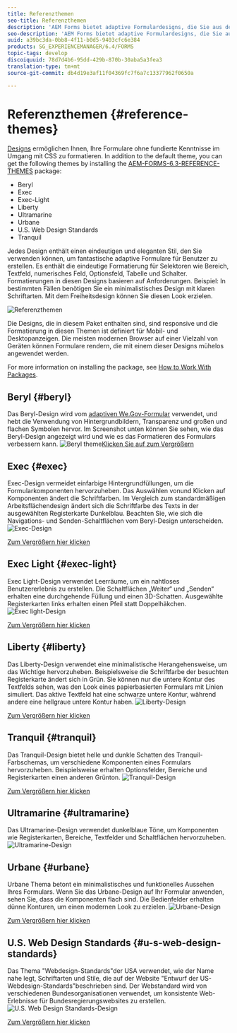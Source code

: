 ```yaml
---
title: Referenzthemen
seo-title: Referenzthemen
description: 'AEM Forms bietet adaptive Formulardesigns, die Sie aus der Paketfreigabe erhalten und verwenden, um ein Formular zu formatieren. '
seo-description: 'AEM Forms bietet adaptive Formulardesigns, die Sie aus der Paketfreigabe erhalten und verwenden, um ein Formular zu formatieren. '
uuid: a39bc3da-0bb8-4f11-b0d5-9403cfc6e384
products: SG_EXPERIENCEMANAGER/6.4/FORMS
topic-tags: develop
discoiquuid: 78d7d4b6-95dd-429b-870b-30aba5a3fea3
translation-type: tm+mt
source-git-commit: db4d19e3af11f04369fc7f6a7c13377962f0650a

---
```



# Referenzthemen {#reference-themes}

[Designs](/help/forms/using/themes.md) ermöglichen Ihnen, Ihre Formulare ohne fundierte Kenntnisse im Umgang mit CSS zu formatieren. In addition to the default theme, you can get the following themes by installing the [AEM-FORMS-6.3-REFERENCE-THEMES](https://www.adobeaemcloud.com/content/marketplace/marketplaceProxy.html?packagePath=/content/companies/public/adobe/packages/cq630/fd/AEM-FORMS-6.3-REFERENCE-THEMES) package:

* Beryl
* Exec
* Exec-Light
* Liberty
* Ultramarine
* Urbane
* U.S. Web Design Standards
* Tranquil

Jedes Design enthält einen eindeutigen und eleganten Stil, den Sie verwenden können, um fantastische adaptive Formulare für Benutzer zu erstellen. Es enthält die eindeutige Formatierung für Selektoren wie Bereich, Textfeld, numerisches Feld, Optionsfeld, Tabelle und Schalter. Formatierungen in diesen Designs basieren auf Anforderungen. Beispiel: In bestimmten Fällen benötigen Sie ein minimalistisches Design mit klaren Schriftarten. Mit dem Freiheitsdesign können Sie diesen Look erzielen.

![Referenzthemen](assets/ref-themes.png)

Die Designs, die in diesem Paket enthalten sind, sind responsive und die Formatierung in diesen Themen ist definiert für Mobil- und Desktopanzeigen. Die meisten modernen Browser auf einer Vielzahl von Geräten können Formulare rendern, die mit einem dieser Designs mühelos angewendet werden.

For more information on installing the package, see [How to Work With Packages](/help/sites-administering/package-manager.md).

## Beryl {#beryl}

Das Beryl-Design wird vom [adaptiven We.Gov-Formular](/help/forms/using/gov-reference-site-walkthrough.md) verwendet, und hebt die Verwendung von Hintergrundbildern, Transparenz und großen und flachen Symbolen hervor. Im Screenshot unten können Sie sehen, wie das Beryl-Design angezeigt wird und wie es das Formatieren des Formulars verbessern kann.
![Beryl theme](assets/beryl.png)[Klicken Sie auf zum Vergrößern](assets/beryl-1.png)

## Exec {#exec}

Exec-Design vermeidet einfarbige Hintergrundfüllungen, um die Formularkomponenten hervorzuheben. Das Auswählen vonund Klicken auf Komponenten ändert die Schriftfarben. Im Vergleich zum standardmäßigen Arbeitsflächendesign ändert sich die Schriftfarbe des Texts in der ausgewählten Registerkarte Dunkelblau. Beachten Sie, wie sich die Navigations- und Senden-Schaltflächen vom Beryl-Design unterscheiden.
![Exec-Design](assets/exec.png)

[Zum Vergrößern hier klicken](assets/exec-1.png)

## Exec Light {#exec-light}

Exec Light-Design verwendet Leerräume, um ein nahtloses Benutzererlebnis zu erstellen. Die Schaltflächen „Weiter“ und „Senden“ erhalten eine durchgehende Füllung und einen 3D-Schatten. Ausgewählte Registerkarten links erhalten einen Pfeil statt Doppelhäkchen.
![Exec light-Design](assets/exec-light.png)

[Zum Vergrößern hier klicken](assets/exec-light-1.png)

## Liberty {#liberty}

Das Liberty-Design verwendet eine minimalistische Herangehensweise, um das Wichtige hervorzuheben. Beispielsweise die Schriftfarbe der besuchten Registerkarte ändert sich in Grün. Sie können nur die untere Kontur des Textfelds sehen, was den Look eines papierbasierten Formulars mit Linien simuliert. Das aktive Textfeld hat eine schwarze untere Kontur, während andere eine hellgraue untere Kontur haben.
![Liberty-Design](assets/liberty.png)

[Zum Vergrößern hier klicken](assets/liberty-1.png)

## Tranquil {#tranquil}

Das Tranquil-Design bietet helle und dunkle Schatten des Tranquil-Farbschemas, um verschiedene Komponenten eines Formulars hervorzuheben. Beispielsweise erhalten Optionsfelder, Bereiche und Registerkarten einen anderen Grünton.
![Tranquil-Design](assets/tranquil.png)

[Zum Vergrößern hier klicken](assets/tranquil-1.png)

## Ultramarine {#ultramarine}

Das Ultramarine-Design verwendet dunkelblaue Töne, um Komponenten wie Registerkarten, Bereiche, Textfelder und Schaltflächen hervorzuheben.
![Ultramarine-Design](assets/ultramarine.png)

## Urbane {#urbane}

Urbane Thema betont ein minimalistisches und funktionelles Aussehen Ihres Formulars. Wenn Sie das Urbane-Design auf Ihr Formular anwenden, sehen Sie, dass die Komponenten flach sind. Die Bedienfelder erhalten dünne Konturen, um einen modernen Look zu erzielen.
![Urbane-Design](assets/urbane.png)

[Zum Vergrößern hier klicken](assets/urbane-1.png)

## U.S. Web Design Standards {#u-s-web-design-standards}

Das Thema &quot;Webdesign-Standards&quot;der USA verwendet, wie der Name nahe legt, Schriftarten und Stile, die auf der Website &quot;Entwurf der US-Webdesign-Standards&quot;beschrieben sind. Der Webstandard wird von verschiedenen Bundesorganisationen verwendet, um konsistente Web-Erlebnisse für Bundesregierungswebsites zu erstellen.
![U.S. Web Design Standards-Design](assets/us-web-standards.png)

[Zum Vergrößern hier klicken](assets/usgov.png)